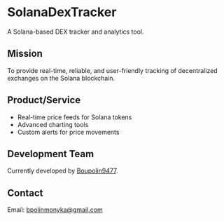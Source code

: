 # SolanaDexTracker

A Solana-based DEX tracker and analytics tool.

## Mission
To provide real-time, reliable, and user-friendly tracking of decentralized exchanges on the Solana blockchain.

## Product/Service
- Real-time price feeds for Solana tokens
- Advanced charting tools
- Custom alerts for price movements

## Development Team
Currently developed by [Boupolin9477](https://github.com/Boupolin9477).

## Contact
Email: bpolinmonyka@gmail.com
